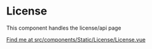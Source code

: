 # License

This component handles the license/api page

[Find me at src/components/Static/License/License.vue](https://github.com/FAIRsharing/fairsharing.github.io/tree/master/src/components/Static/License/License.vue)